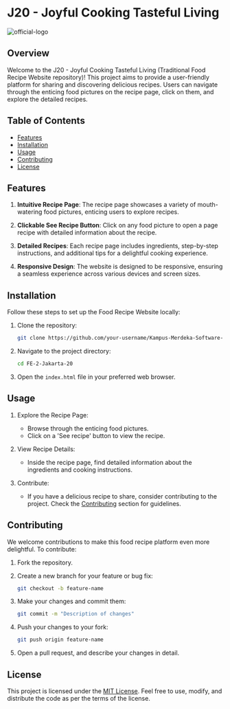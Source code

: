 # J20 - Joyful Cooking Tasteful Living

![official-logo](https://github.com/Kampus-Merdeka-Software-Engineering/FE-2-Jakarta-20/assets/113090048/50077aa4-2ec7-4ef3-a844-9918ef60381a)

## Overview

Welcome to the J20 - Joyful Cooking Tasteful Living (Traditional Food Recipe Website repository)! This project aims to provide a user-friendly platform for sharing and discovering delicious recipes. Users can navigate through the enticing food pictures on the recipe page, click on them, and explore the detailed recipes.

## Table of Contents

- [Features](#features)
- [Installation](#installation)
- [Usage](#usage)
- [Contributing](#contributing)
- [License](#license)

## Features

1. **Intuitive Recipe Page**: The recipe page showcases a variety of mouth-watering food pictures, enticing users to explore recipes.

2. **Clickable See Recipe Button**: Click on any food picture to open a page recipe with detailed information about the recipe.

3. **Detailed Recipes**: Each recipe page includes ingredients, step-by-step instructions, and additional tips for a delightful cooking experience.

4. **Responsive Design**: The website is designed to be responsive, ensuring a seamless experience across various devices and screen sizes.

## Installation

Follow these steps to set up the Food Recipe Website locally:

1. Clone the repository:

    ```bash
    git clone https://github.com/your-username/Kampus-Merdeka-Software-Engineering/FE-2-Jakarta-20.git
    ```

2. Navigate to the project directory:

    ```bash
    cd FE-2-Jakarta-20
    ```

3. Open the `index.html` file in your preferred web browser.

## Usage

1. Explore the Recipe Page:
   - Browse through the enticing food pictures.
   - Click on a 'See recipe' button to view the recipe.

2. View Recipe Details:
   - Inside the recipe page, find detailed information about the ingredients and cooking instructions.
    
3. Contribute:
   - If you have a delicious recipe to share, consider contributing to the project. Check the [Contributing](#contributing) section for guidelines.

## Contributing

We welcome contributions to make this food recipe platform even more delightful. To contribute:

1. Fork the repository.

2. Create a new branch for your feature or bug fix:

    ```bash
    git checkout -b feature-name
    ```

3. Make your changes and commit them:

    ```bash
    git commit -m "Description of changes"
    ```

4. Push your changes to your fork:

    ```bash
    git push origin feature-name
    ```

5. Open a pull request, and describe your changes in detail.

## License

This project is licensed under the [MIT License](LICENSE). Feel free to use, modify, and distribute the code as per the terms of the license.
